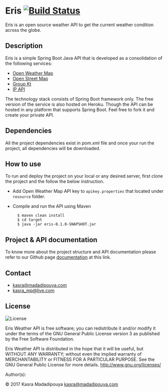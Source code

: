 # Eris [![Build Status](https://travis-ci.org/kasramp/Eris.svg?branch=develop)](https://travis-ci.org/kasramp/Eris)

Eris is an open source weather API to get the current weather condition across the globe.

## Description
Eris is a simple Spring Boot Java API that is developed as a consolidation of the following services:
- [Open Weather Map](https://openweathermap.org/)
- [Open Street Map](http://openstreetmap.org/)
- [Group Kt](http://www.groupkt.com/post/f2129b88/services.htm)
- [IP API](http://ip-api.com/)

The technology stack consists of Spring Boot framework only. The free version of the service is also hosted on Heroku. Though the API can be hosted in any platform that supports Spring Boot. Feel free to fork it and create your private API.

## Dependencies
All the project dependencies exist in pom.xml file and once your run the project, all dependencies will be downloaded.

## How to use
To run and deploy the project on your local or any desired server, first clone the project and the follow the below instruction.
- Add Open Weather Map API key to `apikey.properties` that located under `resource` folder.
- Compile and run the API using Maven

        $ maven clean install
        $ cd target
        $ java -jar eris-0.1.0-SNAPSHOT.jar

## Project & API documentation
To know more about the project structure and API documentation please refer to our Github page [documentation](http://eris.madadipouya.com/#apicall) at this link.

## Contact
* kasra@madadipouya.com
* kasra_mp@live.com

## License
<p>
<img src="https://www.gnu.org/graphics/gplv3-127x51.png" alt="License"/>
</p>
Eris Weather API is free software; you can redistribute it and/or modify
it under the terms of the GNU General Public License version 3
as published by the Free Software Foundation.

Eris Weather API is distributed in the hope that it will be useful,
but WITHOUT ANY WARRANTY; without even the implied warranty of
MERCHANTABILITY or FITNESS FOR A PARTICULAR PURPOSE.  See the
GNU General Public License for more details.  <http://www.gnu.org/licenses/>

Author(s):

© 2017 Kasra Madadipouya <kasra@madadipouya.com> 


